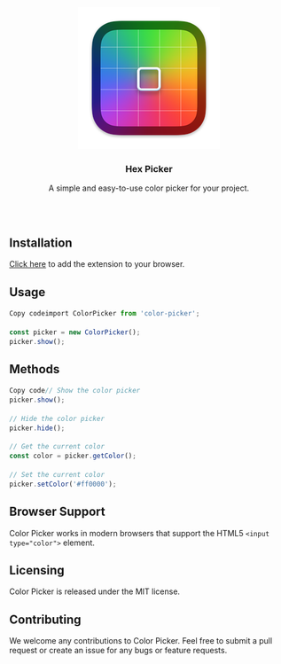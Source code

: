 <p align="center">
  <img src="icons/icon256.png" alt=""/>
  <h3 align="center">Hex Picker</h3> 
</p>
<p align="center">A simple and easy-to-use color picker for your project.</p>
<p align="center"> </p>

<br>
<br>


## Installation 
[Click here]() to add the extension to your browser.

## Usage

```javascript
Copy codeimport ColorPicker from 'color-picker';

const picker = new ColorPicker();
picker.show();
```

## Methods

```javascript
Copy code// Show the color picker
picker.show();

// Hide the color picker
picker.hide();

// Get the current color
const color = picker.getColor();

// Set the current color
picker.setColor('#ff0000');
```

## Browser Support

Color Picker works in modern browsers that support the HTML5 `<input type="color">` element.

## Licensing

Color Picker is released under the MIT license.

## Contributing

We welcome any contributions to Color Picker. Feel free to submit a pull request or create an issue for any bugs or feature requests.
